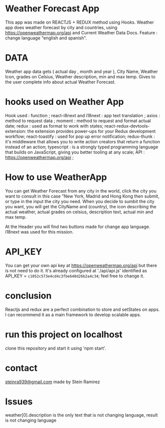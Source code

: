 # Weather Forecast App
This app was made on REACTJS + REDUX method using Hooks. Weather app does weather forecast by city and countries, using https://openweathermap.org/api and Current Weather Data Docs. Feature : change language "english and spanish".

# DATA

Weather app data gets ( actual day , month and year ), City Name, Weather Icon, grades on Celsius, Weather description, min and max temp. Gives to the user complete info about actual Weather Forecast.

# hooks used on Weather App

Hook used : function ;
react-i8next and i18next : app text translation  ;
axios : method to request data ;
moment : method to request and format actual date;
redux : used as format to work with states;
react-redux-devtools-extension: the extension provides power-ups for your Redux development workflow;
react-toastify : used for pop up error notification;
redux-thunk : it's middleware that allows you to write action creators that return a function instead of an action;
typescript : is a strongly typed programming language that builds on JavaScript, giving you better tooling at any scale;
API :  https://openweathermap.org/api ;

# How to use WeatherApp

You can get Weather Forecast from any city in the world, click the city you want to consult in this case "New York, Madrid and Hong Kong then submit, or type in the input the city you need. When you decide to sumbit the city you want, you will get the CityName and (country), the icon describing the actual weather, actual grades on celsius, description text, actual min and max temp.

At the Header you will find two buttons made for change app language. i18next was used for this mission.

# API_KEY

You can get your own api key at https://openweathermap.org/api but there is not need to do it. It's already configured at './api/api.js' identified as API_KEY = `c1052c573e4cd4c3fbe648d26b2a4c34`; feel free to change it.

# conclusion

Reactjs and redux are a perfect combination to store and setStates on apps. I can recommend it as a main framework to develop scalable apps.

# run this project on localhost

clone this repository and start it using 'npm start'.

# contact 

steinra939@gmail.com
made by Stein Ramirez 



# Issues

weather[0].description is the only text that is not changing language, result is not changing language 




